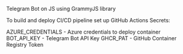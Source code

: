 Telegram Bot on JS using GrammyJS library

To build and deploy CI/CD pipeline set up GitHub Actions Secrets:

AZURE_CREDENTIALS - Azure credentials to deploy container
BOT_API_KEY - Telegram Bot API Key
GHCR_PAT - GitHub Container Registry Token
